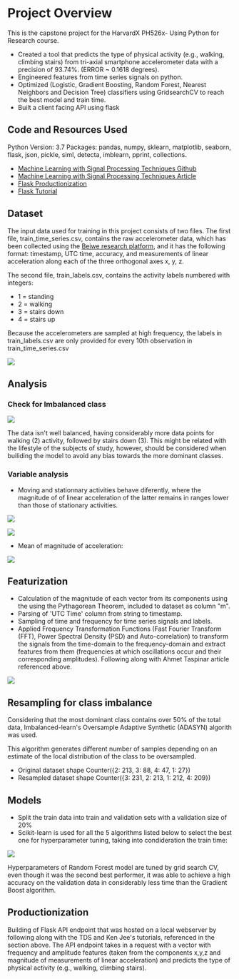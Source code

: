 # Project Overview

This is the capstone project for the HarvardX PH526x- Using Python for Research course.

* Created a tool that predicts the type of physical activity (e.g., walking, climbing stairs) from tri-axial smartphone accelerometer data with a  precision of  93.74%.  (ERROR ~ 0.1618 degrees).
* Engineered features from time series signals on python.
* Optimized (Logistic, Gradient Boosting, Random Forest, Nearest Neighbors and Decision Tree) classifiers using GridsearchCV to reach the best model and train time. 
* Built a client facing API using flask

## Code and Resources Used
Python Version: 3.7
Packages: pandas, numpy, sklearn, matplotlib, seaborn, flask, json, pickle, siml, detecta, imblearn, pprint, collections.

* [Machine Learning with Signal Processing Techniques Github](https://github.com/akhuperkar/HAR-Smartphone-Accelerometer)
* [Machine Learning with Signal Processing Techniques Article](https://ataspinar.com/2018/04/04/machine-learning-with-signal-processing-techniques/)
* [Flask Productionization](https://towardsdatascience.com/productionize-a-machine-learning-model-with-flask-and-heroku-8201260503d2) 
* [Flask Tutorial](https://www.youtube.com/watch?v=nUOh_lDMHOU&t=1740s)

## Dataset
The input data used for training in this project consists of two files. The first file, train_time_series.csv, contains the raw accelerometer data, which has been collected using the [Beiwe research platform](https://www.hsph.harvard.edu/onnela-lab/beiwe-research-platform/), and it has the following format: timestamp, UTC time, accuracy, and measurements of linear acceleration along each of the three orthogonal axes x, y, z.

The second file, train_labels.csv, contains the activity labels  numbered with integers:
* 1 = standing
* 2 = walking
* 3 = stairs down
* 4 = stairs up

Because the accelerometers are sampled at high frequency, the labels in train_labels.csv are only provided for every 10th observation in train_time_series.csv

![](https://github.com/vanessadlafp/HarvardX_PH526x/blob/master/Images/time-series.png)

## Analysis

### Check for Imbalanced class
![](https://github.com/vanessadlafp/HarvardX_PH526x/blob/master/Images/class_imbalance.png)

The data isn't well balanced, having considerably more data points for walking (2) activity, followed by stairs down (3). This might be related with the lifestyle of the subjects of study, however, should be considered when builiding the model to avoid any bias towards the more dominant classes. 

### Variable analysis

* Moving and stationnary activities behave diferently, where the magnitude of of linear acceleration of the latter remains in ranges lower than those of stationary activities.

![](https://github.com/vanessadlafp/HarvardX_PH526x/blob/master/Images/moving_vs_stationnary.png)

![](https://github.com/vanessadlafp/HarvardX_PH526x/blob/master/Images/moving_vs_stationnary_zoomed_in.png)

* Mean of magnitude of acceleration:

![](https://github.com/vanessadlafp/HarvardX_PH526x/blob/master/Images/acceleration_per_component.png)

## Featurization

* Calculation of the magnitude of each vector from its components using the using the Pythagorean Theorem, included to dataset as column "m".
* Parsing of 'UTC Time' column from string to timestamp.
* Sampling of time and frequency for time series signals and labels.
* Applied Frequency Transformation Functions (Fast Fourier Transform (FFT), Power Spectral Density (PSD) and Auto-correlation) to transform the signals from the time-domain to  the frequency-domain and extract features from them (frequencies at which oscillations occur and their corresponding amplitudes).  Following along with Ahmet Taspinar article referenced above. 


![](https://github.com/vanessadlafp/HarvardX_PH526x/blob/master/Images/feature_extraction.png) 

## Resampling for class imbalance

Considering that the most dominant class contains over 50% of the total data, Imbalanced-learn's Oversample Adaptive Synthetic (ADASYN) algorith was used.

This algorithm generates different number of samples depending on an estimate of the local distribution of the class to be oversampled.

* Original dataset shape Counter({2: 213, 3: 88, 4: 47, 1: 27})
* Resampled dataset shape Counter({3: 231, 2: 213, 1: 212, 4: 209})

## Models

* Split the train data into train and validation sets with a validation size of 20%
* Scikit-learn is used for all the 5 algorithms listed below to select the best one for hyperparameter tuning, taking into condideration the train time:

![](https://github.com/vanessadlafp/HarvardX_PH526x/blob/master/Images/models_table.png)

Hyperparameters of Random Forest model are tuned by grid search CV, even though it was the second best performer, it was able to achieve a high accuracy on the validation data in considerably less time than the Gradient Boost algorithm. 


## Productionization

Building of Flask API endpoint that was hosted on a local webserver by following along with the TDS and Ken Jee's tutorials, referenced in the section above. The API endpoint takes in a request with a vector with frequency and amplitude features (taken from the components x,y,z and magnitude of measurements of linear acceleration) and predicts the type of physical activity (e.g., walking, climbing stairs).